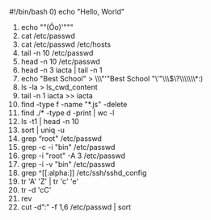 #!/bin/bash
0)	echo "Hello, World"
1)	echo "\"(Ôo)'"""
2)	cat /etc/passwd
3)	cat /etc/passwd /etc/hosts
4)	tail -n 10 /etc/passwd
5)	head -n 10 /etc/passwd
6)	head -n 3 iacta | tail -n 1
7)	echo "Best School" > \\\\\\\"'\"Best School \"\\'"\\\\\\$\\\?\\\\\\\\\\\\\\\*\:\)
8)	ls -la > ls_cwd_content
9)	tail -n 1 iacta >> iacta
10)	find -type f -name "*.js" -delete
11)	find ./* -type d -print | wc -l
12)	ls -t1 | head -n 10
13)	sort | uniq -u
14)	grep “root" /etc/passwd
15)	grep -c -i "bin" /etc/passwd
16)	grep -i "root" -A 3 /etc/passwd
17)	grep -i -v "bin" /etc/passwd
18)	grep ^[[:alpha:]] /etc/ssh/sshd_config
19)	tr 'A' 'Z' | tr 'c' 'e'
20)	tr -d 'cC'
21)	rev
22)	cut -d”:” -f 1,6 /etc/passwd | sort
